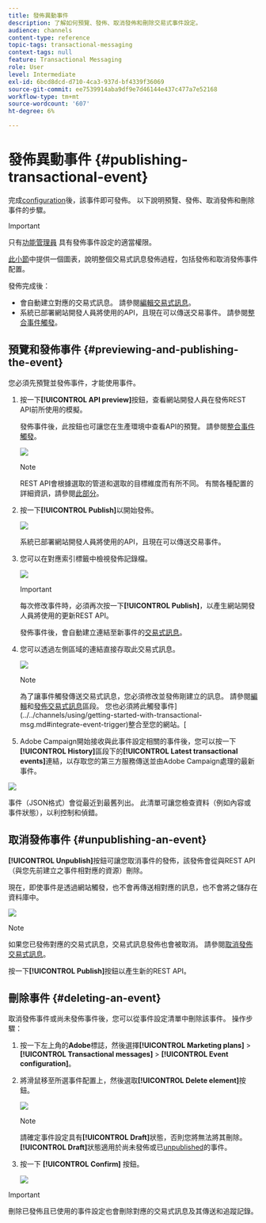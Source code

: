 ```yaml
---
title: 發佈異動事件
description: 了解如何預覽、發佈、取消發佈和刪除交易式事件設定。
audience: channels
content-type: reference
topic-tags: transactional-messaging
context-tags: null
feature: Transactional Messaging
role: User
level: Intermediate
exl-id: 6bcd8dcd-d710-4ca3-937d-bf4339f36069
source-git-commit: ee7539914aba9df9e7d46144e437c477a7e52168
workflow-type: tm+mt
source-wordcount: '607'
ht-degree: 6%

---
```


# 發佈異動事件 {#publishing-transactional-event}

完成[configuration](../../channels/using/configuring-transactional-event.md)後，該事件即可發佈。 以下說明預覽、發佈、取消發佈和刪除事件的步驟。

>[!IMPORTANT]
>
>只有[功能管理員](../../administration/using/users-management.md#functional-administrators) <!--being part of the **[!UICONTROL All]** [organizational unit](../../administration/using/organizational-units.md) -->具有發佈事件設定的適當權限。

[此小節](../../channels/using/publishing-transactional-message.md)中提供一個圖表，說明整個交易式訊息發佈過程，包括發佈和取消發佈事件配置。

發佈完成後：
* 會自動建立對應的交易式訊息。 請參閱[編輯交易式訊息](../../channels/using/editing-transactional-message.md)。
* 系統已部署網站開發人員將使用的API，且現在可以傳送交易事件。 請參閱[整合事件觸發](../../channels/using/getting-started-with-transactional-msg.md#integrate-event-trigger)。

## 預覽和發佈事件 {#previewing-and-publishing-the-event}

您必須先預覽並發佈事件，才能使用事件。

1. 按一下&#x200B;**[!UICONTROL API preview]**&#x200B;按鈕，查看網站開發人員在發佈REST API前所使用的模擬。

   發佈事件後，此按鈕也可讓您在生產環境中查看API的預覽。 請參閱[整合事件觸發](../../channels/using/getting-started-with-transactional-msg.md#integrate-event-trigger)。

   ![](assets/message-center_api_preview.png)

   >[!NOTE]
   >
   >REST API會根據選取的管道和選取的目標維度而有所不同。 有關各種配置的詳細資訊，請參閱[此部分](../../channels/using/configuring-transactional-event.md#transactional-event-specific-configurations)。

1. 按一下&#x200B;**[!UICONTROL Publish]**&#x200B;以開始發佈。

   ![](assets/message-center_pub.png)

   系統已部署網站開發人員將使用的API，且現在可以傳送交易事件。

1. 您可以在對應索引標籤中檢視發佈記錄檔。

   ![](assets/message-center_logs.png)

   >[!IMPORTANT]
   >
   >每次修改事件時，必須再次按一下&#x200B;**[!UICONTROL Publish]**，以產生網站開發人員將使用的更新REST API。

   發佈事件後，會自動建立連結至新事件的[交易式訊息](../../channels/using/editing-transactional-message.md)。

1. 您可以透過左側區域的連結直接存取此交易式訊息。

   ![](assets/message-center_messagegeneration.png)

   >[!NOTE]
   >
   >為了讓事件觸發傳送交易式訊息，您必須修改並發佈剛建立的訊息。 請參閱[編輯](../../channels/using/editing-transactional-message.md)和[發佈交易式訊息](../../channels/using/publishing-transactional-message.md)區段。 您也必須將此觸發事件](../../channels/using/getting-started-with-transactional-msg.md#integrate-event-trigger)整合至您的網站。[

1. Adobe Campaign開始接收與此事件設定相關的事件後，您可以按一下&#x200B;**[!UICONTROL History]**&#x200B;區段下的&#x200B;**[!UICONTROL Latest transactional events]**&#x200B;連結，以存取您的第三方服務傳送並由Adobe Campaign處理的最新事件。

![](assets/message-center_latest-events.png)

事件（JSON格式）會從最近到最舊列出。 此清單可讓您檢查資料（例如內容或事件狀態），以利控制和偵錯。

## 取消發佈事件 {#unpublishing-an-event}

**[!UICONTROL Unpublish]**&#x200B;按鈕可讓您取消事件的發佈，該發佈會從與REST API（與您先前建立之事件相對應的資源）刪除。

現在，即使事件是透過網站觸發，也不會再傳送相對應的訊息，也不會將之儲存在資料庫中。

![](assets/message-center_unpublish.png)

>[!NOTE]
>
>如果您已發佈對應的交易式訊息，交易式訊息發佈也會被取消。 請參閱[取消發佈交易式訊息](../../channels/using/publishing-transactional-message.md#unpublishing-a-transactional-message)。

按一下&#x200B;**[!UICONTROL Publish]**&#x200B;按鈕以產生新的REST API。

<!--## Transactional messaging publication process {#transactional-messaging-pub-process}

The chart below illustrates the transactional messaging publication process.

![](assets/message-center_pub-process.png)

For more on publishing, pausing and unpublishing a transactional message, see [this section](../../channels/using/publishing-transactional-message.md).-->

## 刪除事件 {#deleting-an-event}

取消發佈事件或尚未發佈事件後，您可以從事件設定清單中刪除該事件。 操作步驟：

1. 按一下左上角的&#x200B;**Adobe**&#x200B;標誌，然後選擇&#x200B;**[!UICONTROL Marketing plans]** > **[!UICONTROL Transactional messages]** > **[!UICONTROL Event configuration]**。
1. 將滑鼠移至所選事件配置上，然後選取&#x200B;**[!UICONTROL Delete element]**&#x200B;按鈕。

   ![](assets/message-center_delete-button.png)

   >[!NOTE]
   >
   >請確定事件設定具有&#x200B;**[!UICONTROL Draft]**&#x200B;狀態，否則您將無法將其刪除。 **[!UICONTROL Draft]**&#x200B;狀態適用於尚未發佈或已[unpublished](#unpublishing-an-event)的事件。

1. 按一下 **[!UICONTROL Confirm]** 按鈕。

   ![](assets/message-center_delete-confirm.png)

>[!IMPORTANT]
>
>刪除已發佈且已使用的事件設定也會刪除對應的交易式訊息及其傳送和追蹤記錄。

